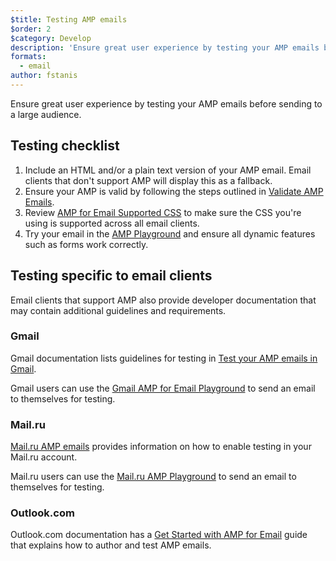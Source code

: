 ```yaml
---
$title: Testing AMP emails
$order: 2
$category: Develop
description: 'Ensure great user experience by testing your AMP emails before sending to a large audience.'
formats:
  - email
author: fstanis
---
```


Ensure great user experience by testing your AMP emails before sending to a large audience.

## Testing checklist

1.  Include an HTML and/or a plain text version of your AMP email. Email clients that don't support AMP will display this as a fallback.
1.  Ensure your AMP is valid by following the steps outlined in [Validate AMP Emails](/amp-dev/documentation/guides-and-tutorials/learn/validation-workflow/validate_emails.md).
1.  Review [AMP for Email Supported CSS](/amp-dev/documentation/guides-and-tutorials/learn/email-spec/amp-email-css.md) to make sure the CSS you're using is supported across all email clients.
1.  Try your email in the [AMP Playground](https://playground.amp.dev/?runtime=amp4email) and ensure all dynamic features such as forms work correctly.

## Testing specific to email clients

Email clients that support AMP also provide developer documentation that may contain additional guidelines and requirements.

### Gmail

Gmail documentation lists guidelines for testing in [Test your AMP emails in Gmail](https://developers.google.com/gmail/ampemail/testing-dynamic-email).

Gmail users can use the [Gmail AMP for Email Playground](https://amp.gmail.dev/playground/) to send an email to themselves for testing.

### Mail.ru

[Mail.ru AMP emails](https://postmaster.mail.ru/amp) provides information on how to enable testing in your Mail.ru account.

Mail.ru users can use the [Mail.ru AMP Playground](https://postmaster.mail.ru/amp/playground.html) to send an email to themselves for testing.

### Outlook.com

Outlook.com documentation has a [Get Started with AMP for Email](https://docs.microsoft.com/en-us/outlook/amphtml/get-started) guide that explains how to author and test AMP emails.
